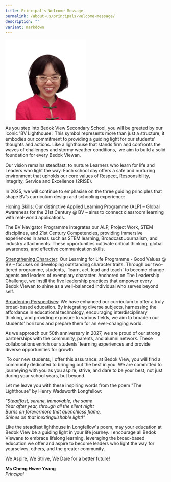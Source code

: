 ```yaml
---
title: Principal's Welcome Message
permalink: /about-us/principals-welcome-message/
description: ""
variant: markdown
---
```

<div class="isomer-image-wrapper">
<img style="width: 50%;" height="auto" width="100%" alt="" src="/images/Principal.png">
</div>
<p>As you step into Bedok View Secondary School, you will be greeted by our
iconic 'BV Lighthouse'. This symbol represents more than just a structure;
it embodies our commitment to providing a guiding light for our students'
thoughts and actions. Like a lighthouse that stands firm and confronts
the waves of challenges and stormy weather conditions,&nbsp; we aim to
build a solid foundation for every Bedok Viewan.</p>
<p>Our vision remains steadfast: to nurture Learners who learn for life and
Leaders who light the way. Each school day offers a safe and nurturing
environment that upholds our core values of Respect, Responsibility, Integrity,
Service and Excellence (2RISE).</p>
<p>In 2025, we will continue to emphasise on the three guiding principles
that shape BV’s curriculum design and schooling experience:</p>
<p></p>
<p><u>Honing Skills</u>: Our distinctive Applied Learning Programme (ALP)
– Global Awareness for the 21st Century @ BV – aims to connect classroom
learning with real-world applications.</p>
<p>The BV Navigator Programme integrates our ALP, Project Work, STEM disciplines,
and 21st Century Competencies, providing immersive experiences in areas
such as STEM learning, Broadcast Journalism, and industry attachments.
These opportunities cultivate critical thinking, global awareness, and
effective communication skills.</p>
<p><u>Strengthening Character</u>: Our Learning for Life Programme - Good
Values @ BV – focuses on developing outstanding character traits. Through
our two-tiered programme, students, &nbsp;‘learn, act, lead and teach'
to become change agents and leaders of exemplary character. Anchored on
The Leadership Challenge, we instill the five leadership practices that
empower every Bedok Viewan to shine as a well-balanced individual who serves
beyond self.</p>
<p><u>Broadening Perspectives</u>: We have enhanced our curriculum to offer
a truly broad-based education. By integrating diverse subjects, harnessing
the affordance in educational technology, encouraging interdisciplinary
thinking, and providing exposure to various fields, we aim to broaden our
students' horizons and prepare them for an ever-changing world.</p>
<p>As we approach our 50th anniversary in 2027, we are proud of our strong
partnerships with the community, parents, and alumni network. These collaborations
enrich our students' learning experiences and provide diverse opportunities
for growth.</p>
<p>&nbsp;To our new students, I offer this assurance: at Bedok View, you
will find a community dedicated to bringing out the best in you. We are
committed to journeying with you as you aspire, strive, and dare to be
your best, not just during your school years, but beyond.</p>
<p>Let me leave you with these inspiring words from the <a rel="noopener noreferrer nofollow" target="_blank">poem "The Lighthouse" by Henry Wadsworth Longfellow</a>:&nbsp;</p>
<p><em>"Steadfast, serene, immovable, the same</em>
<br><em>Year after year, through all the silent night</em>
<br><em>Burns on forevermore that quenchless flame,</em>
<br><em>Shines on that inextinguishable light!"</em>&nbsp;</p>
<p>Like the steadfast lighthouse in Longfellow's poem, may your education
at Bedok View be a guiding light in your life journey. I encourage all
Bedok Viewans to embrace lifelong learning, leveraging the broad-based
education we offer and aspire to become leaders who light the way for yourselves,
others, and the greater community.</p>
<p>We Aspire, We Strive, We Dare for a better future!</p>
<p><strong>Ms Cheng Hwee Yeang</strong>
<br><em>Principal</em>
</p>